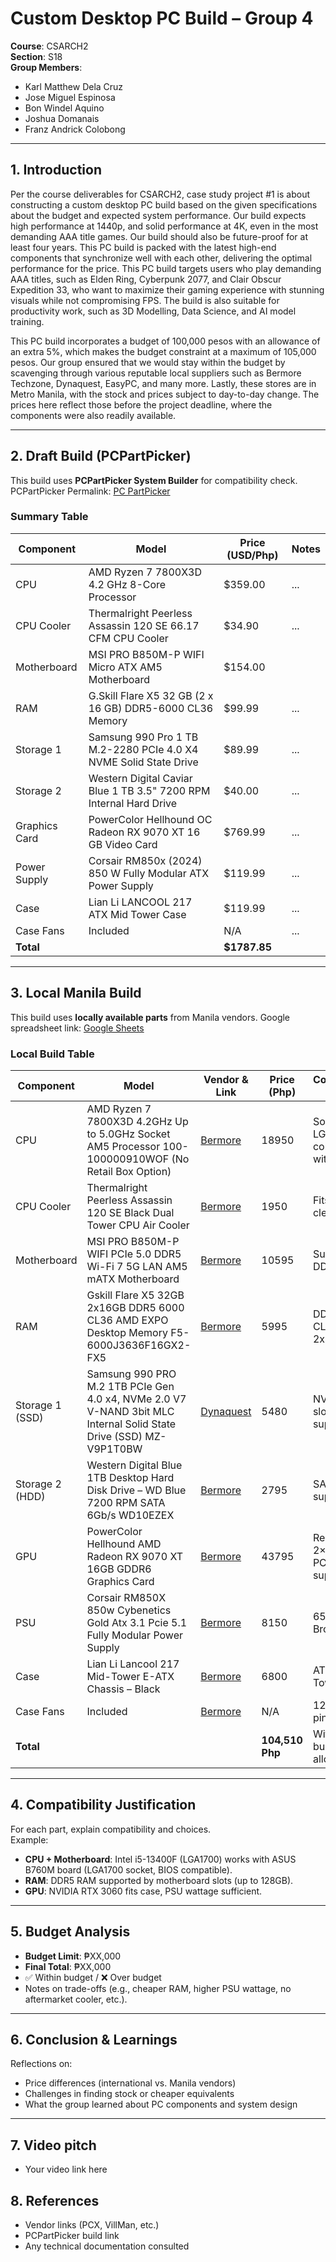 # Custom Desktop PC Build – Group 4

**Course**: CSARCH2  
**Section**: S18  
**Group Members**:  
- Karl Matthew Dela Cruz
- Jose Miguel Espinosa 
- Bon Windel Aquino  
- Joshua Domanais 
- Franz Andrick Colobong 

---

## 1. Introduction
Per the course deliverables for CSARCH2, case study project #1 is about constructing a custom desktop PC build based on the given specifications about the budget and expected system performance. Our build expects high performance at 1440p, and solid performance at 4K, even in the most demanding AAA title games. Our build should also be future-proof for at least four years. This PC build is packed with the latest high-end components that synchronize well with each other, delivering the optimal performance for the price. This PC build targets users who play demanding AAA titles, such as Elden Ring, Cyberpunk 2077, and Clair Obscur Expedition 33, who want to maximize their gaming experience with stunning visuals while not compromising FPS. The build is also suitable for productivity work, such as 3D Modelling, Data Science, and AI model training.

This PC build incorporates a budget of 100,000 pesos with an allowance of an extra 5%, which makes the budget constraint at a maximum of 105,000 pesos. Our group ensured that we would stay within the budget by scavenging through various reputable local suppliers such as Bermore Techzone, Dynaquest, EasyPC, and many more. Lastly, these stores are in Metro Manila, with the stock and prices subject to day-to-day change. The prices here reflect those before the project deadline, where the components were also readily available.

---

## 2. Draft Build (PCPartPicker)
This build uses **PCPartPicker System Builder** for compatibility check. 
PCPartPicker Permalink: [PC PartPicker](https://pcpartpicker.com/list/KM2KwY)

### Summary Table 
| Component       | Model | Price (USD/Php) | Notes |
|-----------------|-------|-----------------|-------|
| CPU             | 	AMD Ryzen 7 7800X3D 4.2 GHz 8-Core Processor   | 	$359.00             | ...   |
| CPU Cooler      | 	Thermalright Peerless Assassin 120 SE 66.17 CFM CPU Cooler   | 	$34.90             | ...   |
| Motherboard     | 	MSI PRO B850M-P WIFI Micro ATX AM5 Motherboard   | $154.00
| RAM             | G.Skill Flare X5 32 GB (2 x 16 GB) DDR5-6000 CL36 Memory  |$99.99             | ...   |
| Storage 1       | 	Samsung 990 Pro 1 TB M.2-2280 PCIe 4.0 X4 NVME Solid State Drive   | $89.99            | ...   |
| Storage 2       | 	Western Digital Caviar Blue 1 TB 3.5" 7200 RPM Internal Hard Drive   | $40.00            | ...   |
| Graphics Card   | 	PowerColor Hellhound OC Radeon RX 9070 XT 16 GB Video Card   | $769.99             | ...   |
| Power Supply    | 		Corsair RM850x (2024) 850 W Fully Modular ATX Power Supply  | $119.99            | ...   |
| Case            | 		Lian Li LANCOOL 217 ATX Mid Tower Case   | $119.99             | ...   |
| Case Fans       | Included   | N/A             | ...   |
| **Total**       |       | **$1787.85**     |       |

---

## 3. Local Manila Build
This build uses **locally available parts** from Manila vendors.
Google spreadsheet link: [Google Sheets](https://docs.google.com/spreadsheets/d/1nR_gwWSbjfNSSoHWIPwT2JS8w2K-dfVhFiaoMqit5gw/edit?usp=sharing)  

### Local Build Table
| Component       | Model | Vendor & Link      | Price (Php) | Compatibility Notes                  |
|-----------------|-------|--------------------|-------------|--------------------------------------|
| CPU             | AMD Ryzen 7 7800X3D 4.2GHz Up to 5.0GHz Socket AM5 Processor 100-100000910WOF (No Retail Box Option)   | [Bermore](https://bermorzone.com.ph/shop/processors/amd-processors/amd-ryzen-7-7800x3d-4-2ghz-up-to-5-0ghz-socket-am5-processor-100-100000910wof/) | 18950         | Socket LGA1700 compatible with B760M |
| CPU Cooler      | Thermalright Peerless Assassin 120 SE Black Dual Tower CPU Air Cooler |  [Bermore](https://bermorzone.com.ph/shop/cooling-systems/aircooling-system/thermalright-peerless-assassin-120-se-black-dual-tower-cpu-air-cooler/)   |  1950    | Fits case clearance         |                |
| Motherboard     | MSI PRO B850M-P WIFI PCIe 5.0 DDR5 Wi-Fi 7 5G LAN AM5 mATX Motherboard   | [Bermore](https://bermorzone.com.ph/shop/motherboard/amd-motherboards/msi-pro-b850m-p-wifi-pcie-5-0-ddr5-wi-fi-7-5g-lan-am5-matx-motherboard/) | 10595        | Supports DDR5 RAM                    |
| RAM             | Gskill Flare X5 32GB 2x16GB DDR5 6000 CL36 AMD EXPO Desktop Memory F5-6000J3636F16GX2-FX5   | [Bermore](https://bermorzone.com.ph/shop/memory-modules/desktop-memory/gskill-flare-x5-32gb-2x16gb-ddr5-6000-cl36-amd-expo-desktop-memory-f5-6000j3636f16gx2-fx5/) | 5995         | DDR5-6000 CL36, 2x16GB                |
| Storage 1 (SSD) | Samsung 990 PRO M.2 1TB PCIe Gen 4.0 x4, NVMe 2.0 V7 V-NAND 3bit MLC Internal Solid State Drive (SSD) MZ-V9P1T0BW   | [Dynaquest](https://dynaquestpc.com/products/samsung-990-pro-m-2-1tb-pcie-gen-4-0-x4-nvme-2-0-v7-v-nand-3bit-mlc-internal-solid-state-drive-ssd-mz-v9p1t0bw) | 5480         | NVMe M.2 slot supported              |
| Storage 2 (HDD) | Western Digital Blue 1TB Desktop Hard Disk Drive – WD Blue 7200 RPM SATA 6Gb/s WD10EZEX   | [Bermore](https://bermorzone.com.ph/shop/storage-devices/hard-drives/wd-blue-1tb-desktop-hard-disk-drive-7200-rpm-sata-6gbs/)   | 2795         | SATA port supported                  |
| GPU             | PowerColor Hellhound AMD Radeon RX 9070 XT 16GB GDDR6 Graphics Card   | [Bermore](https://bermorzone.com.ph/shop/video-cards/amd-video-cards/powercolor-hellhound-amd-radeon-rx-9070-xt-16gb-gddr6-graphics-card/)    | 43795         | Requires 2×8-pin PCIe, PSU supports  |
| PSU             | Corsair RM850X 850w Cybenetics Gold Atx 3.1 Pcie 5.1 Fully Modular Power Supply   | [Bermore](https://bermorzone.com.ph/shop/power-sources/power-supply-unit/corsair-rm850x-850w-cybenetics-gold-atx-3-1-pcie-5-1-fully-modular-power-supply/)   | 8150         | 650W, 80+ Bronze                     |
| Case            | Lian Li Lancool 217 Mid-Tower E-ATX Chassis – Black | [Bermore](https://bermorzone.com.ph/shop/chassis/lian-li-lancool-217-mid-tower-e-atx-chassis-black-white/)   | 6800    | ATX Mid-Tower        |                         |
| Case Fans       | Included   | [Bermore](link)    | N/A         | 120mm, 3-pin                         |
| **Total**       |       |                    | **104,510 Php** | Within budget (+5% allowance)                        |

---

## 4. Compatibility Justification
For each part, explain compatibility and choices.  
Example:  
- **CPU + Motherboard**: Intel i5-13400F (LGA1700) works with ASUS B760M board (LGA1700 socket, BIOS compatible).  
- **RAM**: DDR5 RAM supported by motherboard slots (up to 128GB).  
- **GPU**: NVIDIA RTX 3060 fits case, PSU wattage sufficient.  

---

## 5. Budget Analysis
- **Budget Limit**: ₱XX,000  
- **Final Total**: ₱XX,000  
- ✅ Within budget / ❌ Over budget  
- Notes on trade-offs (e.g., cheaper RAM, higher PSU wattage, no aftermarket cooler, etc.).

---

## 6. Conclusion & Learnings
Reflections on:  
- Price differences (international vs. Manila vendors)  
- Challenges in finding stock or cheaper equivalents  
- What the group learned about PC components and system design  

---
## 7. Video pitch
- Your video link here  

## 8. References
- Vendor links (PCX, VillMan, etc.)  
- PCPartPicker build link  
- Any technical documentation consulted  









